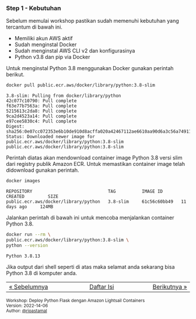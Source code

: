 
### <a name="step-1"></a>Step 1 - Kebutuhan

Sebelum memulai workshop pastikan sudah memenuhi kebutuhan yang tercantum di bawah ini.

- Memiliki akun AWS aktif
- Sudah menginstal Docker
- Sudah menginstal AWS CLI v2 dan konfigurasinya
- Python v3.8 dan pip via Docker

Untuk menginstal Python 3.8 menggunakan Docker gunakan perintah berikut.

```sh
docker pull public.ecr.aws/docker/library/python:3.8-slim
```

```
3.8-slim: Pulling from docker/library/python
42c077c10790: Pull complete 
f63e77b7563a: Pull complete 
5215613c2da8: Pull complete 
9ca2d4523a14: Pull complete 
e97cee5830c4: Pull complete 
Digest: sha256:0e07cc072353e6b10de910d8acffa020a42467112ae6610aa90d6a3c56a74911
Status: Downloaded newer image for public.ecr.aws/docker/library/python:3.8-slim
public.ecr.aws/docker/library/python:3.8-slim
```

Perintah diatas akan mendownload container image Python 3.8 versi slim dari registry publik Amazon ECR. Untuk memastikan container image telah didownload gunakan perintah.

```sh
docker images
```

```
REPOSITORY                             TAG          IMAGE ID       CREATED         SIZE
public.ecr.aws/docker/library/python   3.8-slim     61c56c60bb49   11 days ago     124MB
```

Jalankan perintah di bawah ini untuk mencoba menjalankan container Python 3.8.

```sh
docker run --rm \
public.ecr.aws/docker/library/python:3.8-slim \
python --version
```

```
Python 3.8.13
```

Jika output dari shell seperti di atas maka selamat anda sekarang bisa Python 3.8 di komputer anda.


<table border="0" style="width: 100%; display: table;"><tr><td><a href="README.md">&laquo; Sebelumnya</td><td align="center"><a href="README.md">Daftar Isi</a></td><td align="right"><a href="STEP-2.md">Berikutnya &raquo;</a></td></tr></table>

<sup>Workshop: Deploy Python Flask dengan Amazon Lightsail Containers  
Version: 2022-14-06  
Author: [@rioastamal](https://github.com/rioastamal)</sup>
